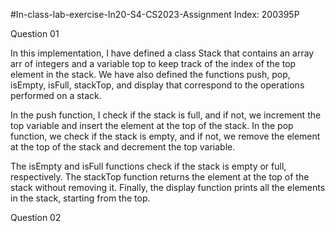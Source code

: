 #In-class-lab-exercise-In20-S4-CS2023-Assignment
Index: 200395P

Question 01

In this implementation, I have defined a class Stack that contains an array arr of integers and a variable top to keep track of the index of the top element in the stack. We have also defined the functions push, pop, isEmpty, isFull, stackTop, and display that correspond to the operations performed on a stack.

In the push function, I check if the stack is full, and if not, we increment the top variable and insert the element at the top of the stack. In the pop function, we check if the stack is empty, and if not, we remove the element at the top of the stack and decrement the top variable.

The isEmpty and isFull functions check if the stack is empty or full, respectively. The stackTop function returns the element at the top of the stack without removing it. Finally, the display function prints all the elements in the stack, starting from the top.

Question 02

